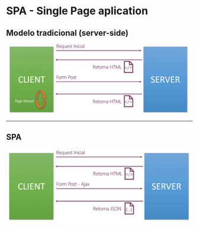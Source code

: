 # SPA - Single Page aplication

## Modelo tradicional (server-side)

<img src="../images/server-side.png">

-----

## SPA

<img src="../images/spa.png">
